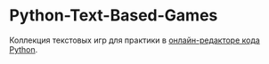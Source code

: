 # Python-Text-Based-Games
Коллекция текстовых игр для практики в <a href="https://pythononline.kz/">онлайн-редакторе кода Python</a>.
